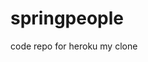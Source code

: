 # springpeople
code repo for heroku my clone

<!--This Activator template gets you started building java app  -->

<!--[![Deploy to Heroku](https://www.herokucdn.com/deploy/button.png)](https://heroku.com/deploy)
-->
